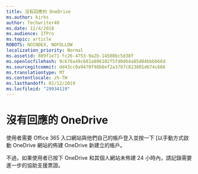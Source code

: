 ```yaml
---
title: 沒有回應的 OneDrive
ms.author: kirks
author: Techwriter40
ms.date: 12/4/2018
ms.audience: ITPro
ms.topic: article
ROBOTS: NOINDEX, NOFOLLOW
localization_priority: Normal
ms.assetid: 889f1e71-fc26-4753-9a2b-14508bc5d38f
ms.openlocfilehash: 9c678a49c681a806102f5fd0d64a85d84bbbb66d
ms.sourcegitcommit: dd43cc0a9470f98b8ef2a3787c823801d674c666
ms.translationtype: MT
ms.contentlocale: zh-TW
ms.lasthandoff: 02/12/2019
ms.locfileid: "29934119"
---
```

# <a name="onedrive-not-responding"></a>沒有回應的 OneDrive

使用者需要 Office 365 入口網站與他們自己的帳戶登入並按一下 [以手動方式啟動 OneDrive 網站的佈建 OneDrive 新建立的帳戶。
  
不過，如果使用者已按下 OneDrive 和其個人網站未佈建 24 小時內，請記錄需要進一步的協助支援票證。
  

